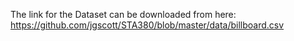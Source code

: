 
The link for the Dataset can be downloaded from here: https://github.com/jgscott/STA380/blob/master/data/billboard.csv
